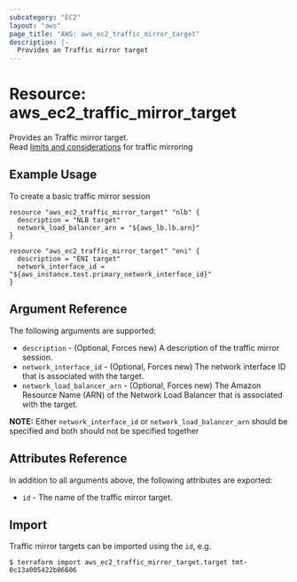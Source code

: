 ```yaml
---
subcategory: "EC2"
layout: "aws"
page_title: "AWS: aws_ec2_traffic_mirror_target"
description: |-
  Provides an Traffic mirror target
---
```


# Resource: aws_ec2_traffic_mirror_target

Provides an Traffic mirror target.  
Read [limits and considerations](https://docs.aws.amazon.com/vpc/latest/mirroring/traffic-mirroring-considerations.html) for traffic mirroring

## Example Usage

To create a basic traffic mirror session

```hcl
resource "aws_ec2_traffic_mirror_target" "nlb" {
  description = "NLB target"
  network_load_balancer_arn = "${aws_lb.lb.arn}"
}

resource "aws_ec2_traffic_mirror_target" "eni" {
  description = "ENI target"
  network_interface_id = "${aws_instance.test.primary_network_interface_id}"
}

```

## Argument Reference

The following arguments are supported:

* `description` - (Optional, Forces new) A description of the traffic mirror session.
* `network_interface_id` - (Optional, Forces new) The network interface ID that is associated with the target.
* `network_load_balancer_arn` - (Optional, Forces new) The Amazon Resource Name (ARN) of the Network Load Balancer that is associated with the target.

**NOTE:** Either `network_interface_id` or `network_load_balancer_arn` should be specified and both should not be specified together

## Attributes Reference

In addition to all arguments above, the following attributes are exported:

* `id` - The name of the traffic mirror target.

## Import

Traffic mirror targets can be imported using the `id`, e.g.

```
$ terraform import aws_ec2_traffic_mirror_target.target tmt-0c13a005422b86606
```
